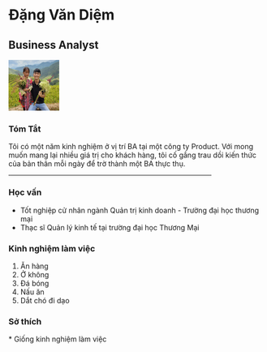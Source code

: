 <!DOCTYPE html>
<html lang="en"> 
    <head>
        <meta charset="=UTF-8">
        <title>CV của diện</title>
    </head>
    <body>
<h1>Đặng Văn Diệm</h1>
<h2>Business Analyst</h2>
<img src="./ảnh diện.png " height="100" width="100">
<h3> Tóm Tắt</h3>
<p>Tôi có một năm kinh nghiệm ở vị trí BA tại một công ty Product. Với mong muốn mang lại nhiều giá trị cho khách hàng, tôi cố gắng trau dồi kiến thức của bản thân mỗi ngày để trờ thành một BA thực thụ.</p>
<hr width=400/>    
<h3>Học vấn</h3>
<ul>
    <li> Tốt nghiệp cử nhân ngành Quản trị kinh doanh - Trường đại học thương mại</li>
    <li> Thạc sĩ Quản lý kinh tế tại trường đại học Thương Mại</li>
</ul>
<h3> Kinh nghiệm làm việc</h3>
<ol>
<li>Ăn hàng </li>
<li>Ở không </li>
<li>Đá bóng </li>
<li>Nấu ăn </li>
<li>Dắt chó đi dạo</li>
</ol>
<h3>Sở thích</h3>
<p> * Giống kinh nghiệm làm việc</p>
</body>
</html>
